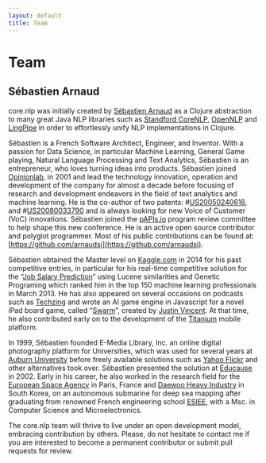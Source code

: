 ```yaml
---
layout: default
title: Team
---
```

# Team

## Sébastien Arnaud

core.nlp was initially created by
[Sébastien Arnaud](http://arnaudsj.me/) as a Clojure abstraction to many
great Java NLP libraries such as [Standford CoreNLP](http://nlp.stanford.edu/software/corenlp.shtml), [OpenNLP](https://opennlp.apache.org/) and
[LingPipe](http://alias-i.com/lingpipe/) in order to effortlessly unify NLP implementations in Clojure.

Sébastien is a French Software Architect, Engineer, and Inventor. With a passion for Data Science, in particular Machine Learning, General Game playing, Natural Language Processing and Text Analytics, Sébastien is an entrepreneur, who loves turning ideas into products.
Sébastien joined [Opinionlab](http://www.opinionlab.com/), in 2001 and lead the technology innovation, operation and development of the company for almost a decade before focusing of research and development endeavors in the field of text analytics and machine learning. He is the co-author of two patents: #[US20050240618](http://www.google.com/patents/US20050240618), and #[US20080033790](http://www.google.com/patents/US20080033790) and is always looking for new Voice of Customer (VoC) innovations.
Sébastien joined the [pAPIs.io](http://www.papis.io/) program review committee to help shape this new conference. He is an active open source contributor and polyglot programmer. Most of his public contributions can be found at: [https://github.com/arnaudsj](https://github.com/arnaudsj).

Sébastien obtained the Master level on [Kaggle.com](http://www.kaggle.com/) in 2014 for his past competitive entries, in particular for his real-time competitive solution for the “[Job Salary Prediction](http://www.kaggle.com/c/job-salary-prediction/leaderboard/public)”  using Lucene similarities and Genetic Programing which ranked him in the top 150 machine learning professionals in March 2013.
He has also appeared on several occasions on podcasts such as [Techzing](http://techzinglive.com/) and wrote an AI game engine in Javascript for a novel iPad board game, called “[Swarm](http://swarmsg.com/)”, created by [Justin Vincent](http://justinvincent.com/). At that time, he also contributed early on to the development of the [Titanium](http://www.appcelerator.com/titanium/) mobile platform.

In 1999, Sébastien founded E-Media Library, Inc. an online digital photography platform for Universities, which was used for several years at [Auburn University](http://www.auburn.edu) before freely available solutions such as [Yahoo Flickr](https://www.flickr.com/) and other alternatives took over. Sébastien presented the solution at [Educause](http://www.educause.edu/library/resources/birth-digital-media-library-student-need-institutional-resource) in 2002.
Early in his career, he also worked in the research field for the [European Space Agency](http://www.esa.int/ESA) in Paris, France and [Daewoo Heavy Industry](http://www.dsme.co.kr/epub/main/index.do) in South Korea, on an autonomous submarine for deep sea mapping after graduating from renowned French engineering school [ESIEE](http://www.esiee.fr/), with a Msc. in Computer Science and Microelectronics.

The core.nlp team will thrive to live under an open development model, embracing
contribution by others. Please, do not hesitate to contact me if you are interested to become a permanent contributor or submit pull requests for review.
